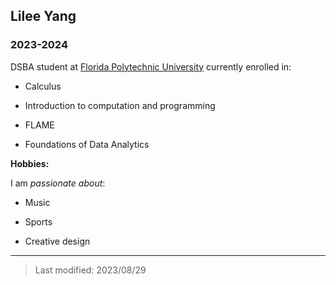 ## Lilee Yang

### 2023-2024

DSBA student at [Florida Polytechnic University](https://www.floridapoly.edu) currently enrolled in: 

- Calculus

- Introduction to computation and programming

- FLAME

- Foundations of Data Analytics

**Hobbies:**

I am _passionate about_: 

- Music

- Sports

- Creative design

***

> Last modified: 2023/08/29
